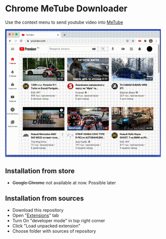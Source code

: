 
Chrome MeTube Downloader
=======

Use the context menu to send youtube video into [MeTube](https://github.com/alexta69/metube)

![example](https://github.com/Rpsl/metube-browser-extension/blob/master/attach/metube-dowloader.gif?raw=true)

Installation from store
-----

- ~~Google Chrome~~ not available at now. Possible later

Installation from sources
-----
- Download this repository
- Open "[Extensions](chrome://extensions/)" tab
- Turn On "developer mode" in top right corner
- Click "Load unpacked extension"
- Choose folder with sources of repository


